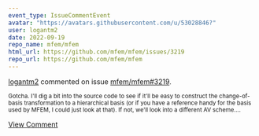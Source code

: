 ```yaml
---
event_type: IssueCommentEvent
avatar: "https://avatars.githubusercontent.com/u/53028846?"
user: logantm2
date: 2022-09-19
repo_name: mfem/mfem
html_url: https://github.com/mfem/mfem/issues/3219
repo_url: https://github.com/mfem/mfem
---
```


<a href='https://github.com/logantm2' target='_blank'>logantm2</a> commented on issue <a href='https://github.com/mfem/mfem/issues/3219' target='_blank'>mfem/mfem#3219</a>.

<small>Gotcha. I'll dig a bit into the source code to see if it'll be easy to construct the change-of-basis transformation to a hierarchical basis (or if you have a reference handy for the basis used by MFEM, I could just look at that). If not, we'll look into a different AV scheme....</small>

<a href='https://github.com/mfem/mfem/issues/3219' target='_blank'>View Comment</a>